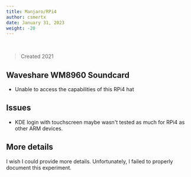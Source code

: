 ```yaml
---
title: Manjaro/RPi4
author: csmertx
date: January 31, 2023
weight: -20
---
```


<br />

> Created 2021

## Waveshare WM8960 Soundcard

- Unable to access the capabilities of this RPi4 hat

## Issues

- KDE login with touchscreen maybe wasn't tested as much for RPi4 as other ARM devices.

## More details

I wish I could provide more details. Unfortunately, I failed to properly document this experiment.